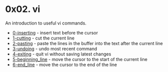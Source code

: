 # 0x02. vi

An introduction to useful vi commands.

* [0-inserting](0-inserting) - insert text before the cursor
* [1-cutting](1-cutting) - cut the current line
* [2-pasting](2-pasting) - paste the lines in the buffer into the text after the current line
* [3-undoing](3-undoing) - undo most recent command
* [4-exiting](4-exiting) - quit vi without saving latest changes
* [5-beginning_line](5-beginning_line) - move the cursor to the start of the current line
* [6-end_line](6-end_line) - move the cursor to the end of the line

